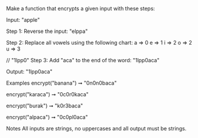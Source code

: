 Make a function that encrypts a given input with these steps:

Input: "apple"

Step 1: Reverse the input: "elppa"

Step 2: Replace all vowels using the following chart:
a => 0
e => 1
i => 2
o => 2
u => 3

// "1lpp0"
Step 3: Add "aca" to the end of the word: "1lpp0aca"

Output: "1lpp0aca"

Examples
encrypt("banana") ➞ "0n0n0baca"

encrypt("karaca") ➞ "0c0r0kaca"

encrypt("burak") ➞ "k0r3baca"

encrypt("alpaca") ➞ "0c0pl0aca"

Notes
All inputs are strings, no uppercases and all output must be strings.